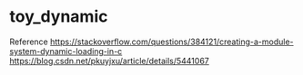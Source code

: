 # toy_dynamic
Reference
https://stackoverflow.com/questions/384121/creating-a-module-system-dynamic-loading-in-c
https://blog.csdn.net/pkuyjxu/article/details/5441067
